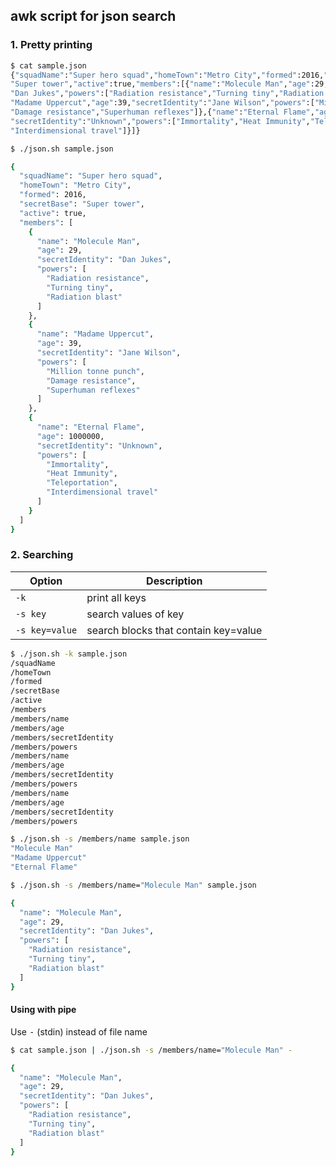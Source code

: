 ## awk script for json search

### 1. Pretty printing


```bash
$ cat sample.json
{"squadName":"Super hero squad","homeTown":"Metro City","formed":2016,"secretBase":
"Super tower","active":true,"members":[{"name":"Molecule Man","age":29,"secretIdentity":
"Dan Jukes","powers":["Radiation resistance","Turning tiny","Radiation blast"]},{"name":
"Madame Uppercut","age":39,"secretIdentity":"Jane Wilson","powers":["Million tonne punch",
"Damage resistance","Superhuman reflexes"]},{"name":"Eternal Flame","age":1000000,
"secretIdentity":"Unknown","powers":["Immortality","Heat Immunity","Teleportation",
"Interdimensional travel"]}]}
```

```bash
$ ./json.sh sample.json

{
  "squadName": "Super hero squad",
  "homeTown": "Metro City",
  "formed": 2016,
  "secretBase": "Super tower",
  "active": true,
  "members": [
    {
      "name": "Molecule Man",
      "age": 29,
      "secretIdentity": "Dan Jukes",
      "powers": [
        "Radiation resistance",
        "Turning tiny",
        "Radiation blast"
      ]
    },
    {
      "name": "Madame Uppercut",
      "age": 39,
      "secretIdentity": "Jane Wilson",
      "powers": [
        "Million tonne punch",
        "Damage resistance",
        "Superhuman reflexes"
      ]
    },
    {
      "name": "Eternal Flame",
      "age": 1000000,
      "secretIdentity": "Unknown",
      "powers": [
        "Immortality",
        "Heat Immunity",
        "Teleportation",
        "Interdimensional travel"
      ]
    }
  ]
}
```


### 2. Searching

|     Option     |   Description   |
| -------------- | --------------- |
| `-k`           | print all keys |
| `-s key`       | search values of key |
| `-s key=value` | search blocks that contain key=value |


```bash
$ ./json.sh -k sample.json
/squadName
/homeTown
/formed
/secretBase
/active
/members
/members/name
/members/age
/members/secretIdentity
/members/powers
/members/name
/members/age
/members/secretIdentity
/members/powers
/members/name
/members/age
/members/secretIdentity
/members/powers

$ ./json.sh -s /members/name sample.json
"Molecule Man"
"Madame Uppercut"
"Eternal Flame"

$ ./json.sh -s /members/name="Molecule Man" sample.json 

{
  "name": "Molecule Man",
  "age": 29,
  "secretIdentity": "Dan Jukes",
  "powers": [
    "Radiation resistance",
    "Turning tiny",
    "Radiation blast"
  ]
}
```

#### Using with pipe

Use <kbd>-</kbd> (stdin) instead of file name

```bash
$ cat sample.json | ./json.sh -s /members/name="Molecule Man" -

{
  "name": "Molecule Man",
  "age": 29,
  "secretIdentity": "Dan Jukes",
  "powers": [
    "Radiation resistance",
    "Turning tiny",
    "Radiation blast"
  ]
}
```
